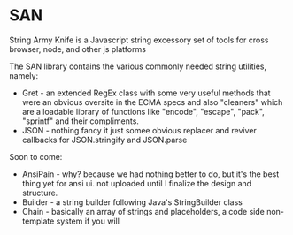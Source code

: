 # SAN
String Army Knife is a Javascript string excessory set of tools for cross browser, node, and other js platforms

The SAN library contains the various commonly needed string utilities, namely:
* Gret      - an extended RegEx class with some very useful methods that were an obvious oversite in the ECMA specs and also "cleaners" which are a loadable library of functions like "encode", "escape", "pack", "sprintf" and their compliments.
* JSON      - nothing fancy it just somee obvious replacer and reviver callbacks for JSON.stringify and JSON.parse

Soon to come:
* AnsiPain  - why? because we had nothing better to do, but it's the best thing yet for ansi ui.  not uploaded until I finalize the design and structure.
* Builder   - a string builder following Java's StringBuilder class
* Chain     - basically an array of strings and placeholders, a code side non-template system if you will
